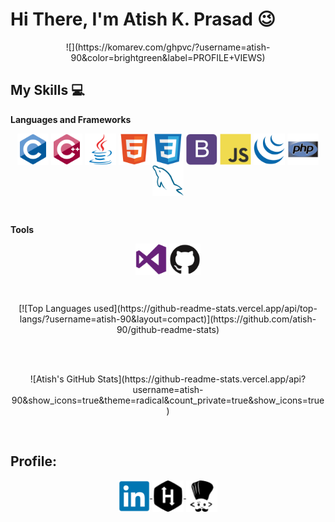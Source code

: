 # Hi There, I'm Atish K. Prasad :wink:
<p align="center">![](https://komarev.com/ghpvc/?username=atish-90&color=brightgreen&label=PROFILE+VIEWS)</p>

## My Skills :computer:

**Languages and Frameworks** <br>

<p align="center">
    <img src="https://raw.githubusercontent.com/atish-90/atish-90/master/icons/c/c-original.svg" alt="C"      width="50" height="50" align="center">
    <img src="https://raw.githubusercontent.com/atish-90/atish-90/master/icons/cplusplus/cplusplus-original.svg" alt="C++" width="50" height="50" align="center"/>
    <img src="https://raw.githubusercontent.com/atish-90/atish-90/master/icons/java/java-original.svg" alt="Java" width="50" height="50" align="center"/>
    <img src="https://raw.githubusercontent.com/atish-90/atish-90/master/icons/html5/html5-original.svg" alt="HTML5" width="50" height="50" align="center"/>
    <img src="https://raw.githubusercontent.com/atish-90/atish-90/master/icons/css3/css3-original.svg" alt="CSS3" width="50" height="50" align="center"/>
    <img src="https://raw.githubusercontent.com/atish-90/atish-90/master/icons/bootstrap/bootstrap-plain.svg" alt="Bootstrap" width="50" height="50" align="center"/>
    <img src="https://raw.githubusercontent.com/atish-90/atish-90/master/icons/javascript/javascript-original.svg" alt="Javascript" width="50" height="50" align="center"/>
    <img src="https://raw.githubusercontent.com/atish-90/atish-90/master/icons/jquery/jquery-original.svg" alt="jQuery" width="50" height="50" align="center"/>
    <img src="https://raw.githubusercontent.com/atish-90/atish-90/master/icons/php/php-original.svg" alt="PHP" width="50" height="50" align="center"/>
    <img src="https://raw.githubusercontent.com/atish-90/atish-90/master/icons/mysql/mysql-original.svg" alt="MYSQL" width="50" height="50" align="center"/>
</p><br>

**Tools** <br>

<p align="center">
    <img src="https://raw.githubusercontent.com/atish-90/atish-90/master/icons/visualstudio/visualstudio-plain.svg" alt="Visual Studio Code" width="50" height="50" align="center"/>
    <img src="https://raw.githubusercontent.com/atish-90/atish-90/master/icons/github/github-original.svg" alt="jQuery" width="50" height="50" align="center"/>
</p><br>

<p align="center">
    [![Top Languages used](https://github-readme-stats.vercel.app/api/top-langs/?username=atish-90&layout=compact)](https://github.com/atish-90/github-readme-stats)
</p><br>

<p align="center"><br>
    ![Atish's GitHub Stats](https://github-readme-stats.vercel.app/api?username=atish-90&show_icons=true&theme=radical&count_private=true&show_icons=true)
</p><br>

## Profile:
<p align="center">
    <a href="https://www.linkedin.com/in/atish-kumar-prasad-471bb2157/" target="blank">
        <img align="center" src="https://raw.githubusercontent.com/atish-90/atish-90/master/icons/linkedin/linkedin-original.svg" alt="LinkedIn" height="50" width="50" />
    </a>
    <a href="https://www.hackerrank.com/atish_90" target="blank">
        <img align="center" src="https://raw.githubusercontent.com/atish-90/atish-90/master/icons/hackerrank/hackerrank.svg" alt="Hackerrank" height="50" width="50" />
    </a>
    <a href="https://www.codechef.com/users/atish90" target="blank">
        <img align="center" src="https://raw.githubusercontent.com/atish-90/atish-90/master/icons/codechef/codechef.svg" alt="Codechef" height="50" width="50" />
    </a>
</p>
